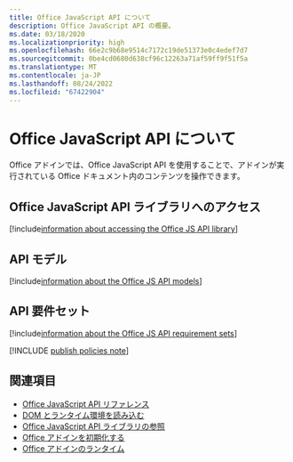 ```yaml
---
title: Office JavaScript API について
description: Office JavaScript API の概要。
ms.date: 03/18/2020
ms.localizationpriority: high
ms.openlocfilehash: 66e2c9b68e9514c7172c19de51373e0c4edef7d7
ms.sourcegitcommit: 0be4cd0680d638cf96c12263a71af59ff9f51f5a
ms.translationtype: MT
ms.contentlocale: ja-JP
ms.lasthandoff: 08/24/2022
ms.locfileid: "67422904"
---
```

# <a name="understanding-the-office-javascript-api"></a>Office JavaScript API について

Office アドインでは、Office JavaScript API を使用することで、アドインが実行されている Office ドキュメント内のコンテンツを操作できます。

## <a name="accessing-the-office-javascript-api-library"></a>Office JavaScript API ライブラリへのアクセス

[!include[information about accessing the Office JS API library](../includes/office-js-access-library.md)]

## <a name="api-models"></a>API モデル

[!include[information about the Office JS API models](../includes/office-js-api-models.md)]

## <a name="api-requirement-sets"></a>API 要件セット

[!include[information about the Office JS API requirement sets](../includes/office-js-requirement-sets.md)]

[!INCLUDE [publish policies note](../includes/note-publish-policies.md)]

## <a name="see-also"></a>関連項目

- [Office JavaScript API リファレンス](../reference/javascript-api-for-office.md)
- [DOM とランタイム環境を読み込む](loading-the-dom-and-runtime-environment.md)
- [Office JavaScript API ライブラリの参照](referencing-the-javascript-api-for-office-library-from-its-cdn.md)
- [Office アドインを初期化する](initialize-add-in.md)
- [Office アドインのランタイム](../testing/runtimes.md)
